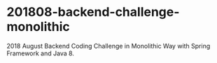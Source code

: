 # 201808-backend-challenge-monolithic
2018 August Backend Coding Challenge in Monolithic Way with Spring Framework and Java 8.
